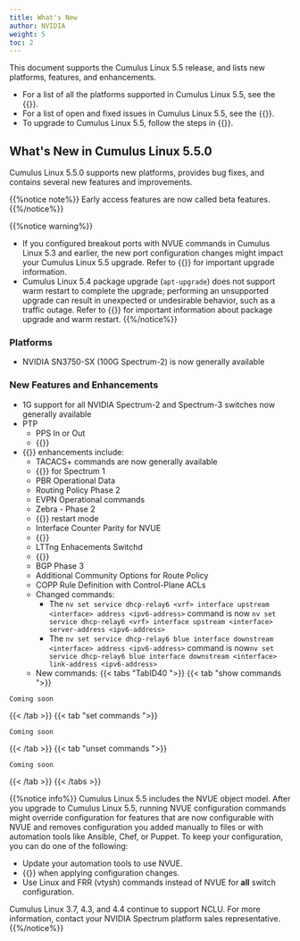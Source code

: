```yaml
---
title: What's New
author: NVIDIA
weight: 5
toc: 2
---
```

This document supports the Cumulus Linux 5.5 release, and lists new platforms, features, and enhancements.

- For a list of all the platforms supported in Cumulus Linux 5.5, see the {{<exlink url="www.nvidia.com/en-us/networking/ethernet-switching/hardware-compatibility-list/" text="Hardware Compatibility List (HCL)">}}.
- For a list of open and fixed issues in Cumulus Linux 5.5, see the {{<link title="Cumulus Linux 5.5 Release Notes" text="Cumulus Linux 5.5 Release Notes">}}.
- To upgrade to Cumulus Linux 5.5, follow the steps in {{<link url="Upgrading-Cumulus-Linux">}}.
<!-- vale off -->
## What's New in Cumulus Linux 5.5.0
<!-- vale on -->
Cumulus Linux 5.5.0 supports new platforms, provides bug fixes, and contains several new features and improvements.

{{%notice note%}}
Early access features are now called beta features.
{{%/notice%}}

{{%notice warning%}}
- If you configured breakout ports with NVUE commands in Cumulus Linux 5.3 and earlier, the new port configuration changes might impact your Cumulus Linux 5.5 upgrade. Refer to {{<link url="Switch-Port-Attributes/#important-upgrade-information-for-breakout-ports-and-nvue" text="Important Upgrade Information for Breakout Ports and NVUE">}} for important upgrade information.
- Cumulus Linux 5.4 package upgrade (`apt-upgrade`) does not support warm restart to complete the upgrade; performing an unsupported upgrade can result in unexpected or undesirable behavior, such as a traffic outage. Refer to {{<link url="Upgrading-Cumulus-Linux/#package-upgrade" text="Package Upgrade">}} for important information about package upgrade and warm restart.
{{%/notice%}}

### Platforms

- NVIDIA SN3750-SX (100G Spectrum-2) is now generally available

### New Features and Enhancements

- 1G support for all NVIDIA Spectrum-2 and Spectrum-3 switches now generally available
- PTP
  - PPS In or Out
  - {{<link url="Precision-Time-Protocol-PTP##ptp-profiles" text="ITU-T G.8275.2 Profile">}}
- {{<link url="NVUE-Object-Model" text="NVUE">}} enhancements include:
  - TACACS+ commands are now generally available
  - {{<link url="Precision-Time-Protocol-PTP#ptp-traffic-shaping" text="PTP Shaping">}} for Spectrum 1
  - PBR Operational Data
  - Routing Policy Phase 2
  - EVPN Operational commands
  - Zebra - Phase 2
  - {{<link url="In-Service-System-Upgrade-ISSU/#restart-mode" text="Fast, cold, and warm">}}  restart mode
  - Interface Counter Parity for NVUE
  - {{<link url="VLAN-aware-Bridge-Mode#mac-address-ageing" text="Bridge aging timer">}}
  - LTTng Enhacements Switchd
  - {{<link url="SyncE" text="SyncE">}}
  - BGP Phase 3
  - Additional Community Options for Route Policy
  - COPP Rule Definition with Control-Plane ACLs
  - Changed commands:
    - The `nv set service dhcp-relay6 <vrf> interface upstream <interface> address <ipv6-address>` command is now `nv set service dhcp-relay6 <vrf> interface upstream <interface> server-address <ipv6-address>`
    - The `nv set service dhcp-relay6 blue interface downstream <interface> address <ipv6-address>` command is now`nv set service dhcp-relay6 blue interface downstream <interface> link-address <ipv6-address>`
  - New commands:
   {{< tabs "TabID40 ">}}
{{< tab "show commands ">}}

```
Coming soon
```

{{< /tab >}}
{{< tab "set commands ">}}

```
Coming soon
```

{{< /tab >}}
{{< tab "unset commands ">}}

```
Coming soon
```

{{< /tab >}}
{{< /tabs >}}
  
{{%notice info%}}
Cumulus Linux 5.5 includes the NVUE object model. After you upgrade to Cumulus Linux 5.5, running NVUE configuration commands might override configuration for features that are now configurable with NVUE and removes configuration you added manually to files or with automation tools like Ansible, Chef, or Puppet. To keep your configuration, you can do one of the following:

- Update your automation tools to use NVUE.
- {{<link url="NVUE-CLI/#configure-nvue-to-ignore-linux-files" text="Configure NVUE to ignore certain underlying Linux files">}} when applying configuration changes.
- Use Linux and FRR (vtysh) commands instead of NVUE for **all** switch configuration.

Cumulus Linux 3.7, 4.3, and 4.4 continue to support NCLU. For more information, contact your NVIDIA Spectrum platform sales representative.
{{%/notice%}}
